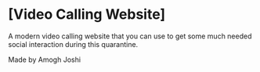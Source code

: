 # [Video Calling Website]

A modern video calling website that you can use to get some much needed social interaction during this quarantine.

Made by Amogh Joshi
